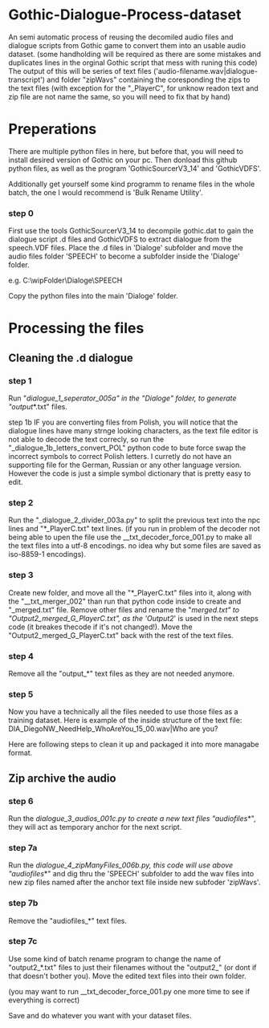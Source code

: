 # Gothic-Dialogue-Process-dataset
An semi automatic process of reusing the decomiled audio files and dialogue scripts from Gothic game to convert them into an usable audio dataset.
(some handholding will be required as there are some mistakes and duplicates lines in the orginal Gothic script that mess with runing this code)
The output of this will be series of text files ('audio-filename.wav|dialogue-transcript') and folder "zipWavs" containing the coresponding the zips to the text files (with exception for the "_PlayerC", for unknow readon text and zip file are not name the same, so you will need to fix that by hand)

# Preperations
There are multiple python files in here, but before that, you will need to install desired version of Gothic on your pc.
Then donload this github python files, as well as the program 'GothicSourcerV3_14' and 'GothicVDFS'.

Additionally get yourself some kind programm to rename files in the whole batch, the one I would recommend is 'Bulk Rename Utility'.

### step 0
First use the tools GothicSourcerV3_14 to decompile gothic.dat to gain the dialogue script .d files and GothicVDFS to extract dialogue from the speech.VDF files. 
Place the .d files in 'Dialoge' subfolder and move the audio files folder 'SPEECH' to become a subfolder inside the 'Dialoge' folder.

e.g. C:\wipFolder\Dialoge\SPEECH

Copy the python files into the main 'Dialoge' folder.

# Processing the files

## Cleaning the .d dialogue
### step 1
Run "_dialogue_1_seperator_005a" in the "Dialoge" folder, to generate "output_*.txt" files.

step 1b
IF you are converting files from Polish, you will notice that the dialogue lines have many strnge looking characters, as the text file editor is not able to decode the text correcly, so run the "_dialogue_1b_letters_convert_POL" python code to bute force swap the incorrect symbols to correct Polish letters.
I curretly do not have an supporting file for the German, Russian or any other language version. However the code is just a simple symbol dictionary that is pretty easy to edit.

### step 2
Run the "_dialogue_2_divider_003a.py" to split the previous text into the npc lines and "*_PlayerC.txt" text lines.
(if you run in problem of the decoder not being able to upen the file use the __txt_decoder_force_001.py to make all the text files into a utf-8 encodings. no idea why but some files are saved as iso-8859-1 encodings).

### step 3
Create new folder, and move all the  "*_PlayerC.txt" files into it, along with the  "__txt_merger_002" than run that python code inside to create and "_merged.txt" file.
Remove other files and rename the "_merged.txt" to "Output2_merged_G_PlayerC.txt", as the 'Output2_' is used in the next steps code (it breakes  thecode if it's not changed!).
Move the "Output2_merged_G_PlayerC.txt" back with the rest of the text files.

### step 4
Remove all the "output_*" text files as they are not needed anymore.

### step 5
Now you have a technically all the files needed to use those files as a training dataset. Here is example of the inside structure of the text file:
DIA_DiegoNW_NeedHelp_WhoAreYou_15_00.wav|Who are you?

Here are following steps to clean it up and packaged it into more managabe format.

## Zip archive the audio
### step 6
Run the _dialogue_3_audios_001c.py to create a new text files "audiofiles_*", they will act as temporary anchor for the next script.

### step 7a
Run the _dialogue_4_zipManyFiles_006b.py, this code will use above "audiofiles_*" and dig thru the 'SPEECH' subfolder to add the wav files into new zip files named after the anchor text file inside new subfoder 'zipWavs'.

### step 7b
Remove the "audiofiles_*" text files.

### step 7c
Use some kind of batch rename program to change the name of  "output2_*.txt" files to just their filenames without the "output2_" (or dont if that doesn't bother you).
Move the edited text files into their own folder.


(you may want to run __txt_decoder_force_001.py one more time to see if everything is correct)

Save and do whatever you want with your dataset files.

